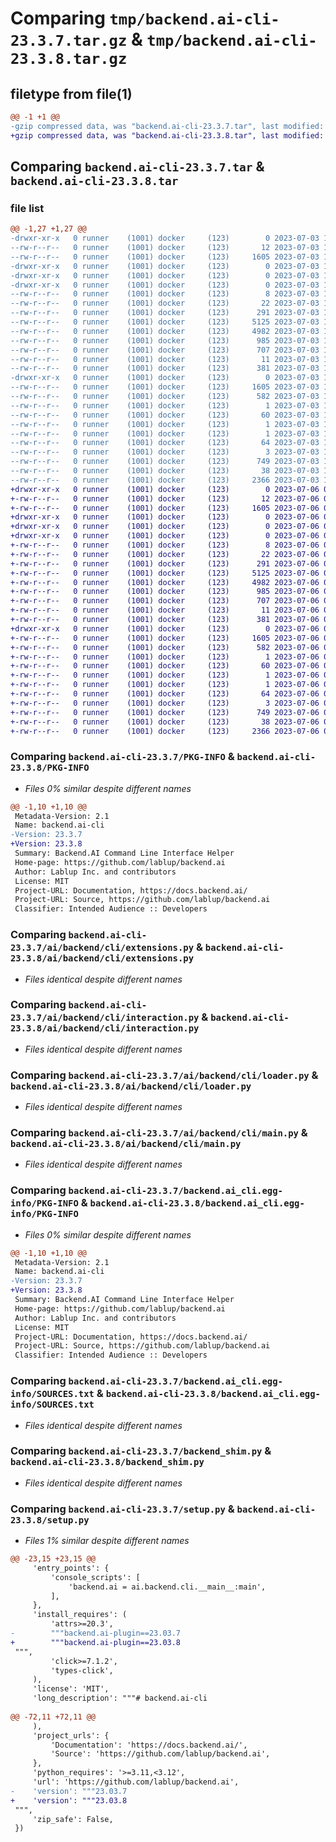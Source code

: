 # Comparing `tmp/backend.ai-cli-23.3.7.tar.gz` & `tmp/backend.ai-cli-23.3.8.tar.gz`

## filetype from file(1)

```diff
@@ -1 +1 @@
-gzip compressed data, was "backend.ai-cli-23.3.7.tar", last modified: Mon Jul  3 16:26:22 2023, max compression
+gzip compressed data, was "backend.ai-cli-23.3.8.tar", last modified: Thu Jul  6 04:38:09 2023, max compression
```

## Comparing `backend.ai-cli-23.3.7.tar` & `backend.ai-cli-23.3.8.tar`

### file list

```diff
@@ -1,27 +1,27 @@
-drwxr-xr-x   0 runner    (1001) docker     (123)        0 2023-07-03 16:26:22.414472 backend.ai-cli-23.3.7/
--rw-r--r--   0 runner    (1001) docker     (123)       12 2023-07-03 16:26:22.000000 backend.ai-cli-23.3.7/MANIFEST.in
--rw-r--r--   0 runner    (1001) docker     (123)     1605 2023-07-03 16:26:22.414472 backend.ai-cli-23.3.7/PKG-INFO
-drwxr-xr-x   0 runner    (1001) docker     (123)        0 2023-07-03 16:26:22.414472 backend.ai-cli-23.3.7/ai/
-drwxr-xr-x   0 runner    (1001) docker     (123)        0 2023-07-03 16:26:22.414472 backend.ai-cli-23.3.7/ai/backend/
-drwxr-xr-x   0 runner    (1001) docker     (123)        0 2023-07-03 16:26:22.414472 backend.ai-cli-23.3.7/ai/backend/cli/
--rw-r--r--   0 runner    (1001) docker     (123)        8 2023-07-03 16:26:22.000000 backend.ai-cli-23.3.7/ai/backend/cli/VERSION
--rw-r--r--   0 runner    (1001) docker     (123)       22 2023-07-03 16:26:22.000000 backend.ai-cli-23.3.7/ai/backend/cli/__init__.py
--rw-r--r--   0 runner    (1001) docker     (123)      291 2023-07-03 16:26:22.000000 backend.ai-cli-23.3.7/ai/backend/cli/__main__.py
--rw-r--r--   0 runner    (1001) docker     (123)     5125 2023-07-03 16:26:22.000000 backend.ai-cli-23.3.7/ai/backend/cli/extensions.py
--rw-r--r--   0 runner    (1001) docker     (123)     4982 2023-07-03 16:26:22.000000 backend.ai-cli-23.3.7/ai/backend/cli/interaction.py
--rw-r--r--   0 runner    (1001) docker     (123)      985 2023-07-03 16:26:22.000000 backend.ai-cli-23.3.7/ai/backend/cli/loader.py
--rw-r--r--   0 runner    (1001) docker     (123)      707 2023-07-03 16:26:22.000000 backend.ai-cli-23.3.7/ai/backend/cli/main.py
--rw-r--r--   0 runner    (1001) docker     (123)       11 2023-07-03 16:26:22.000000 backend.ai-cli-23.3.7/ai/backend/cli/py.typed
--rw-r--r--   0 runner    (1001) docker     (123)      381 2023-07-03 16:26:22.000000 backend.ai-cli-23.3.7/ai/backend/cli/types.py
-drwxr-xr-x   0 runner    (1001) docker     (123)        0 2023-07-03 16:26:22.414472 backend.ai-cli-23.3.7/backend.ai_cli.egg-info/
--rw-r--r--   0 runner    (1001) docker     (123)     1605 2023-07-03 16:26:22.000000 backend.ai-cli-23.3.7/backend.ai_cli.egg-info/PKG-INFO
--rw-r--r--   0 runner    (1001) docker     (123)      582 2023-07-03 16:26:22.000000 backend.ai-cli-23.3.7/backend.ai_cli.egg-info/SOURCES.txt
--rw-r--r--   0 runner    (1001) docker     (123)        1 2023-07-03 16:26:22.000000 backend.ai-cli-23.3.7/backend.ai_cli.egg-info/dependency_links.txt
--rw-r--r--   0 runner    (1001) docker     (123)       60 2023-07-03 16:26:22.000000 backend.ai-cli-23.3.7/backend.ai_cli.egg-info/entry_points.txt
--rw-r--r--   0 runner    (1001) docker     (123)        1 2023-07-03 16:26:22.000000 backend.ai-cli-23.3.7/backend.ai_cli.egg-info/namespace_packages.txt
--rw-r--r--   0 runner    (1001) docker     (123)        1 2023-07-03 16:26:22.000000 backend.ai-cli-23.3.7/backend.ai_cli.egg-info/not-zip-safe
--rw-r--r--   0 runner    (1001) docker     (123)       64 2023-07-03 16:26:22.000000 backend.ai-cli-23.3.7/backend.ai_cli.egg-info/requires.txt
--rw-r--r--   0 runner    (1001) docker     (123)        3 2023-07-03 16:26:22.000000 backend.ai-cli-23.3.7/backend.ai_cli.egg-info/top_level.txt
--rw-r--r--   0 runner    (1001) docker     (123)      749 2023-07-03 16:26:22.000000 backend.ai-cli-23.3.7/backend_shim.py
--rw-r--r--   0 runner    (1001) docker     (123)       38 2023-07-03 16:26:22.414472 backend.ai-cli-23.3.7/setup.cfg
--rw-r--r--   0 runner    (1001) docker     (123)     2366 2023-07-03 16:26:22.000000 backend.ai-cli-23.3.7/setup.py
+drwxr-xr-x   0 runner    (1001) docker     (123)        0 2023-07-06 04:38:09.656317 backend.ai-cli-23.3.8/
+-rw-r--r--   0 runner    (1001) docker     (123)       12 2023-07-06 04:38:09.000000 backend.ai-cli-23.3.8/MANIFEST.in
+-rw-r--r--   0 runner    (1001) docker     (123)     1605 2023-07-06 04:38:09.656317 backend.ai-cli-23.3.8/PKG-INFO
+drwxr-xr-x   0 runner    (1001) docker     (123)        0 2023-07-06 04:38:09.652316 backend.ai-cli-23.3.8/ai/
+drwxr-xr-x   0 runner    (1001) docker     (123)        0 2023-07-06 04:38:09.652316 backend.ai-cli-23.3.8/ai/backend/
+drwxr-xr-x   0 runner    (1001) docker     (123)        0 2023-07-06 04:38:09.656317 backend.ai-cli-23.3.8/ai/backend/cli/
+-rw-r--r--   0 runner    (1001) docker     (123)        8 2023-07-06 04:38:09.000000 backend.ai-cli-23.3.8/ai/backend/cli/VERSION
+-rw-r--r--   0 runner    (1001) docker     (123)       22 2023-07-06 04:38:09.000000 backend.ai-cli-23.3.8/ai/backend/cli/__init__.py
+-rw-r--r--   0 runner    (1001) docker     (123)      291 2023-07-06 04:38:09.000000 backend.ai-cli-23.3.8/ai/backend/cli/__main__.py
+-rw-r--r--   0 runner    (1001) docker     (123)     5125 2023-07-06 04:38:09.000000 backend.ai-cli-23.3.8/ai/backend/cli/extensions.py
+-rw-r--r--   0 runner    (1001) docker     (123)     4982 2023-07-06 04:38:09.000000 backend.ai-cli-23.3.8/ai/backend/cli/interaction.py
+-rw-r--r--   0 runner    (1001) docker     (123)      985 2023-07-06 04:38:09.000000 backend.ai-cli-23.3.8/ai/backend/cli/loader.py
+-rw-r--r--   0 runner    (1001) docker     (123)      707 2023-07-06 04:38:09.000000 backend.ai-cli-23.3.8/ai/backend/cli/main.py
+-rw-r--r--   0 runner    (1001) docker     (123)       11 2023-07-06 04:38:09.000000 backend.ai-cli-23.3.8/ai/backend/cli/py.typed
+-rw-r--r--   0 runner    (1001) docker     (123)      381 2023-07-06 04:38:09.000000 backend.ai-cli-23.3.8/ai/backend/cli/types.py
+drwxr-xr-x   0 runner    (1001) docker     (123)        0 2023-07-06 04:38:09.656317 backend.ai-cli-23.3.8/backend.ai_cli.egg-info/
+-rw-r--r--   0 runner    (1001) docker     (123)     1605 2023-07-06 04:38:09.000000 backend.ai-cli-23.3.8/backend.ai_cli.egg-info/PKG-INFO
+-rw-r--r--   0 runner    (1001) docker     (123)      582 2023-07-06 04:38:09.000000 backend.ai-cli-23.3.8/backend.ai_cli.egg-info/SOURCES.txt
+-rw-r--r--   0 runner    (1001) docker     (123)        1 2023-07-06 04:38:09.000000 backend.ai-cli-23.3.8/backend.ai_cli.egg-info/dependency_links.txt
+-rw-r--r--   0 runner    (1001) docker     (123)       60 2023-07-06 04:38:09.000000 backend.ai-cli-23.3.8/backend.ai_cli.egg-info/entry_points.txt
+-rw-r--r--   0 runner    (1001) docker     (123)        1 2023-07-06 04:38:09.000000 backend.ai-cli-23.3.8/backend.ai_cli.egg-info/namespace_packages.txt
+-rw-r--r--   0 runner    (1001) docker     (123)        1 2023-07-06 04:38:09.000000 backend.ai-cli-23.3.8/backend.ai_cli.egg-info/not-zip-safe
+-rw-r--r--   0 runner    (1001) docker     (123)       64 2023-07-06 04:38:09.000000 backend.ai-cli-23.3.8/backend.ai_cli.egg-info/requires.txt
+-rw-r--r--   0 runner    (1001) docker     (123)        3 2023-07-06 04:38:09.000000 backend.ai-cli-23.3.8/backend.ai_cli.egg-info/top_level.txt
+-rw-r--r--   0 runner    (1001) docker     (123)      749 2023-07-06 04:38:09.000000 backend.ai-cli-23.3.8/backend_shim.py
+-rw-r--r--   0 runner    (1001) docker     (123)       38 2023-07-06 04:38:09.656317 backend.ai-cli-23.3.8/setup.cfg
+-rw-r--r--   0 runner    (1001) docker     (123)     2366 2023-07-06 04:38:09.000000 backend.ai-cli-23.3.8/setup.py
```

### Comparing `backend.ai-cli-23.3.7/PKG-INFO` & `backend.ai-cli-23.3.8/PKG-INFO`

 * *Files 0% similar despite different names*

```diff
@@ -1,10 +1,10 @@
 Metadata-Version: 2.1
 Name: backend.ai-cli
-Version: 23.3.7
+Version: 23.3.8
 Summary: Backend.AI Command Line Interface Helper
 Home-page: https://github.com/lablup/backend.ai
 Author: Lablup Inc. and contributors
 License: MIT
 Project-URL: Documentation, https://docs.backend.ai/
 Project-URL: Source, https://github.com/lablup/backend.ai
 Classifier: Intended Audience :: Developers
```

### Comparing `backend.ai-cli-23.3.7/ai/backend/cli/extensions.py` & `backend.ai-cli-23.3.8/ai/backend/cli/extensions.py`

 * *Files identical despite different names*

### Comparing `backend.ai-cli-23.3.7/ai/backend/cli/interaction.py` & `backend.ai-cli-23.3.8/ai/backend/cli/interaction.py`

 * *Files identical despite different names*

### Comparing `backend.ai-cli-23.3.7/ai/backend/cli/loader.py` & `backend.ai-cli-23.3.8/ai/backend/cli/loader.py`

 * *Files identical despite different names*

### Comparing `backend.ai-cli-23.3.7/ai/backend/cli/main.py` & `backend.ai-cli-23.3.8/ai/backend/cli/main.py`

 * *Files identical despite different names*

### Comparing `backend.ai-cli-23.3.7/backend.ai_cli.egg-info/PKG-INFO` & `backend.ai-cli-23.3.8/backend.ai_cli.egg-info/PKG-INFO`

 * *Files 0% similar despite different names*

```diff
@@ -1,10 +1,10 @@
 Metadata-Version: 2.1
 Name: backend.ai-cli
-Version: 23.3.7
+Version: 23.3.8
 Summary: Backend.AI Command Line Interface Helper
 Home-page: https://github.com/lablup/backend.ai
 Author: Lablup Inc. and contributors
 License: MIT
 Project-URL: Documentation, https://docs.backend.ai/
 Project-URL: Source, https://github.com/lablup/backend.ai
 Classifier: Intended Audience :: Developers
```

### Comparing `backend.ai-cli-23.3.7/backend.ai_cli.egg-info/SOURCES.txt` & `backend.ai-cli-23.3.8/backend.ai_cli.egg-info/SOURCES.txt`

 * *Files identical despite different names*

### Comparing `backend.ai-cli-23.3.7/backend_shim.py` & `backend.ai-cli-23.3.8/backend_shim.py`

 * *Files identical despite different names*

### Comparing `backend.ai-cli-23.3.7/setup.py` & `backend.ai-cli-23.3.8/setup.py`

 * *Files 1% similar despite different names*

```diff
@@ -23,15 +23,15 @@
     'entry_points': {
         'console_scripts': [
             'backend.ai = ai.backend.cli.__main__:main',
         ],
     },
     'install_requires': (
         'attrs>=20.3',
-        """backend.ai-plugin==23.03.7
+        """backend.ai-plugin==23.03.8
 """,
         'click>=7.1.2',
         'types-click',
     ),
     'license': 'MIT',
     'long_description': """# backend.ai-cli
 
@@ -72,11 +72,11 @@
     ),
     'project_urls': {
         'Documentation': 'https://docs.backend.ai/',
         'Source': 'https://github.com/lablup/backend.ai',
     },
     'python_requires': '>=3.11,<3.12',
     'url': 'https://github.com/lablup/backend.ai',
-    'version': """23.03.7
+    'version': """23.03.8
 """,
     'zip_safe': False,
 })
```

